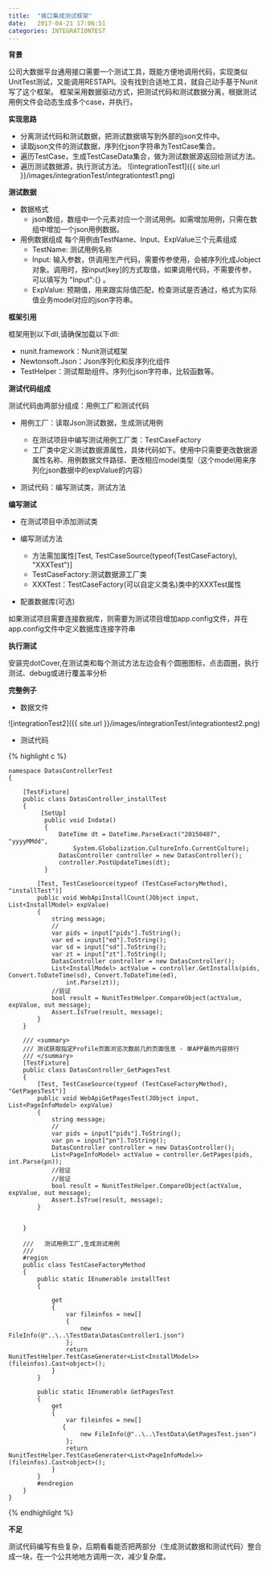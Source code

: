 ```yaml
---
title:  "接口集成测试框架"
date:   2017-04-21 17:06:51
categories: INTEGRATIONTEST
---
```


**背景**

公司大数据平台通用接口需要一个测试工具，既能方便地调用代码，实现类似UnitTest测试，又能调用RESTAPI。没有找到合适地工具，就自己动手基于Nunit写了这个框架。
框架采用数据驱动方式，把测试代码和测试数据分离，根据测试用例文件会动态生成多个case，并执行。

**实现思路**

- 分离测试代码和测试数据，把测试数据填写到外部的json文件中。
- 读取json文件的测试数据，序列化json字符串为TestCase集合。
- 遍历TestCase，生成TestCaseData集合，做为测试数据源返回给测试方法。
- 遍历测试数据源，执行测试方法。
![integrationTest1]({{ site.url }}/images/integrationTest/integrationtest1.png)

**测试数据**

- 数据格式
	- json数组，数组中一个元素对应一个测试用例。如需增加用例，只需在数组中增加一个json用例数据。
- 用例数据组成
	每个用例由TestName、Input、ExpValue三个元素组成
	- TestName: 测试用例名称
	- Input: 输入参数，供调用生产代码，需要传参使用，会被序列化成Jobject对象。调用时，按input[key]的方式取值，如果调用代码，不需要传参，可以填写为 "Input":{} 。
	- ExpValue: 预期值，用来跟实际值匹配，检查测试是否通过，格式为实际值业务model对应的json字符串。

**框架引用**

框架用到以下dll,请确保加载以下dll:
- nunit.framework：Nunit测试框架
- Newtonsoft.Json：Json序列化和反序列化组件
- TestHelper：测试帮助组件。序列化json字符串，比较函数等。

**测试代码组成**

测试代码由两部分组成：用例工厂和测试代码

- 用例工厂：读取Json测试数据，生成测试用例
	- 在测试项目中编写测试用例工厂类：TestCaseFactory
	- 工厂类中定义测试数据源属性，具体代码如下。使用中只需要更改数据源属性名称、用例数据文件路径、更改相应model类型（这个model用来序列化json数据中的expValue的内容）

- 测试代码：编写测试类，测试方法

**编写测试**

- 在测试项目中添加测试类

- 编写测试方法

	- 方法需加属性[Test, TestCaseSource(typeof(TestCaseFactory), "XXXTest")]
	- TestCaseFactory:测试数据源工厂类
	- XXXTest：TestCaseFactory(可以自定义类名)类中的XXXTest属性

- 配置数据库(可选)

如果测试项目需要连接数据库，则需要为测试项目增加app.config文件，并在app.config文件中定义数据库连接字符串

**执行测试**

安装完dotCover,在测试类和每个测试方法左边会有个圆圈图标，点击圆圈，执行测试、debug或进行覆盖率分析

**完整例子**

- 数据文件

![integrationTest2]({{ site.url }}/images/integrationTest/integrationtest2.png)

- 测试代码

{% highlight c %}

	namespace DatasControllerTest
	{

	    [TestFixture]
	    public class DatasController_installTest
	    {
	         [SetUp]
	          public void Indata()
	          {
	              DateTime dt = DateTime.ParseExact("20150407", "yyyyMMdd",
	                  System.Globalization.CultureInfo.CurrentCulture);
	              DatasController controller = new DatasController();
	              controller.PostUpdateTimes(dt);
	          }

	        [Test, TestCaseSource(typeof (TestCaseFactoryMethod), "installTest")]
	        public void WebApiInstallCount(JObject input, List<InstallModel> expValue)
	        {
	            string message;
	            //
	            var pids = input["pids"].ToString();
	            var ed = input["ed"].ToString();
	            var sd = input["sd"].ToString();
	            var zt = input["zt"].ToString();
	            DatasController controller = new DatasController();
	            List<InstallModel> actValue = controller.GetInstalls(pids, Convert.ToDateTime(sd), Convert.ToDateTime(ed),
	                int.Parse(zt));
	            //验证
	            bool result = NunitTestHelper.CompareObject(actValue, expValue, out message);
	            Assert.IsTrue(result, message);
	        }
	    }

	    /// <summary>
	    /// 测试获取指定Profile页面浏览次数前几的页面信息 - 单APP最热内容排行
	    /// </summary>
	    [TestFixture]
	    public class DatasController_GetPagesTest
	    {
	        [Test, TestCaseSource(typeof (TestCaseFactoryMethod), "GetPagesTest")]
	        public void WebApiGetPagesTest(JObject input, List<PageInfoModel> expValue)
	        {
	            string message;
	            //
	            var pids = input["pids"].ToString();
	            var pn = input["pn"].ToString();
	            DatasController controller = new DatasController();
	            List<PageInfoModel> actValue = controller.GetPages(pids, int.Parse(pn));
	            //验证
	            //验证
	            bool result = NunitTestHelper.CompareObject(actValue, expValue, out message);
	            Assert.IsTrue(result, message);
	        }


	    }

	    ///   测试用例工厂,生成测试用例
	    /// 
	    #region
	    public class TestCaseFactoryMethod
	    {
	        public static IEnumerable installTest
	        {

	            get
	            {
	                var fileinfos = new[]
	                {
	                    new FileInfo(@"..\..\TestData\DatasController1.json")
	                };
	                return NunitTestHelper.TestCaseGenerater<List<InstallModel>>(fileinfos).Cast<object>();
	            }
	        }

	        public static IEnumerable GetPagesTest
	        {
	            get
	            {
	                var fileinfos = new[]
	               {
	                    new FileInfo(@"..\..\TestData\GetPagesTest.json")
	                };
	                return NunitTestHelper.TestCaseGenerater<List<PageInfoModel>>(fileinfos).Cast<object>();
	            }
	        }
	        #endregion
	    }
	}

{% endhighlight %}

**不足**

测试代码编写有些复杂，后期看看能否把两部分（生成测试数据和测试代码）整合成一块，在一个公共地地方调用一次，减少复杂度。